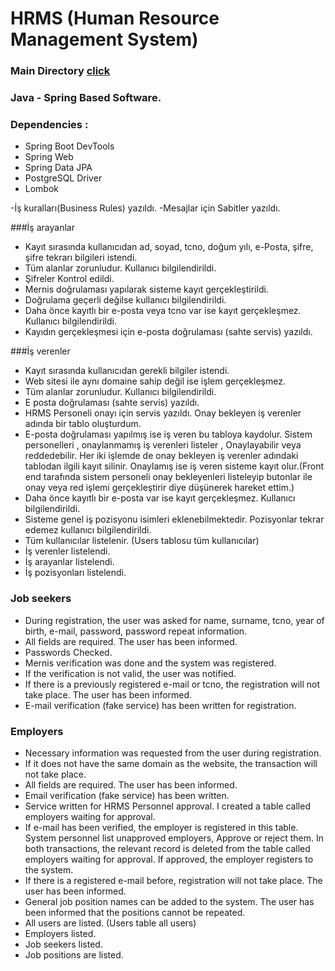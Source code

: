 # HRMS (Human Resource Management System)
### Main Directory <a href="https://github.com/slayerprogrammer/HRMS.Java/tree/master/src/main/java/com/hrms/applicationhrms"> click </a>

### Java - Spring Based Software.
### Dependencies : 
- Spring Boot DevTools
- Spring Web
- Spring Data JPA
- PostgreSQL Driver
- Lombok

-İş kuralları(Business Rules) yazıldı. 
-Mesajlar için Sabitler yazıldı.

###İş arayanlar

- Kayıt sırasında kullanıcıdan ad, soyad, tcno, doğum yılı, e-Posta, şifre, şifre tekrarı bilgileri istendi.
- Tüm alanlar zorunludur. Kullanıcı bilgilendirildi.
- Şifreler Kontrol edildi.
- Mernis doğrulaması yapılarak sisteme kayıt gerçekleştirildi.
- Doğrulama geçerli değilse kullanıcı bilgilendirildi.
- Daha önce kayıtlı bir e-posta veya tcno var ise kayıt gerçekleşmez. Kullanıcı bilgilendirildi.
- Kayıdın gerçekleşmesi için e-posta doğrulaması (sahte servis) yazıldı.

###İş verenler

- Kayıt sırasında kullanıcıdan gerekli bilgiler istendi.
- Web sitesi ile aynı domaine sahip değil ise işlem gerçekleşmez.
- Tüm alanlar zorunludur. Kullanıcı bilgilendirildi.
- E posta doğrulaması (sahte servis) yazıldı.
- HRMS Personeli onayı için servis yazıldı. Onay bekleyen iş verenler adında bir tablo oluşturdum.
- E-posta doğrulaması yapılmış ise iş veren bu tabloya kaydolur. Sistem personelleri , onaylanmamış iş verenleri listeler , Onaylayabilir veya reddedebilir. Her iki işlemde de onay bekleyen iş verenler adındaki tablodan ilgili kayıt silinir. Onaylamış ise iş veren sisteme kayıt olur.(Front end tarafında sistem personeli onay bekleyenleri listeleyip butonlar ile onay veya red işlemi gerçekleştirir diye düşünerek hareket ettim.)
- Daha önce kayıtlı bir e-posta var ise kayıt gerçekleşmez. Kullanıcı bilgilendirildi.
- Sisteme genel iş pozisyonu isimleri eklenebilmektedir. Pozisyonlar tekrar edemez kullanıcı bilgilendirildi.
- Tüm kullanıcılar listelenir. (Users tablosu tüm kullanıcılar)
- İş verenler listelendi.
- İş arayanlar listelendi.
- İş pozisyonları listelendi.


### Job seekers

- During registration, the user was asked for name, surname, tcno, year of birth, e-mail, password, password repeat information.
- All fields are required. The user has been informed.
- Passwords Checked.
- Mernis verification was done and the system was registered.
- If the verification is not valid, the user was notified.
- If there is a previously registered e-mail or tcno, the registration will not take place. The user has been informed.
- E-mail verification (fake service) has been written for registration.

### Employers

- Necessary information was requested from the user during registration.
- If it does not have the same domain as the website, the transaction will not take place.
- All fields are required. The user has been informed.
- Email verification (fake service) has been written.
- Service written for HRMS Personnel approval. I created a table called employers waiting for approval.
- If e-mail has been verified, the employer is registered in this table. System personnel list unapproved employers, Approve or reject them. In both transactions, the relevant record is deleted from the table called employers waiting for approval. If approved, the employer registers to the system.
- If there is a registered e-mail before, registration will not take place. The user has been informed.
- General job position names can be added to the system. The user has been informed that the positions cannot be repeated.
- All users are listed. (Users table all users)
- Employers listed.
- Job seekers listed.
- Job positions are listed.
